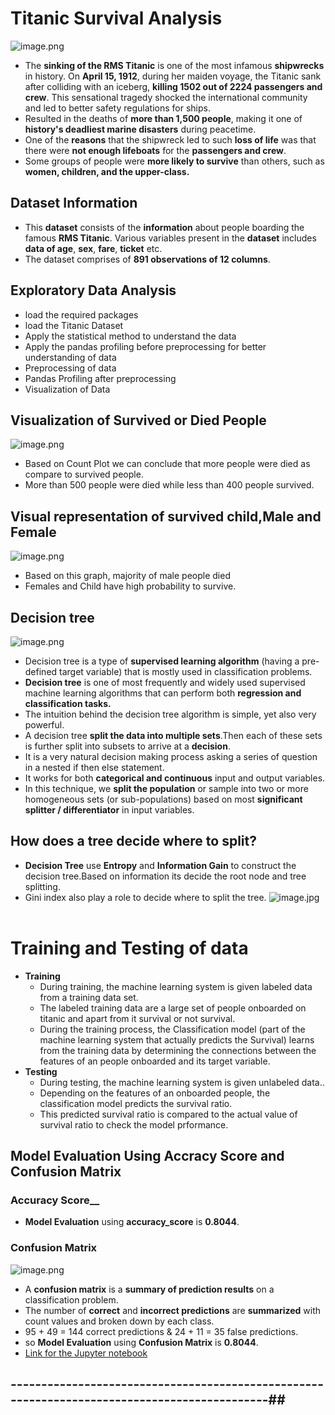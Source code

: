 # Titanic Survival Analysis
![image.png](images/titanic_banner.png)
- The __sinking of the RMS Titanic__ is one of the most infamous __shipwrecks__ in history. On __April 15, 1912__, during her maiden voyage, the Titanic sank after colliding with an iceberg, __killing 1502 out of 2224 passengers and crew__. This sensational tragedy shocked the international community and led to better safety regulations for ships.
- Resulted in the deaths of __more than 1,500 people__, making it one of __history's deadliest marine disasters__ during peacetime.
- One of the __reasons__ that the shipwreck led to such __loss of life__ was that there were __not enough lifeboats__ for the __passengers and crew__.
- Some groups of people were __more likely to survive__ than others, such as __women, children, and the upper-class.__<br>

## Dataset Information
- This __dataset__ consists of the __information__ about people boarding the famous __RMS Titanic__. Various variables present in the __dataset__ includes __data of age__, __sex__, __fare__, __ticket__ etc.
- The dataset comprises of __891 observations of 12 columns__.<br>

## Exploratory Data Analysis
- load the required packages
- load the Titanic Dataset
- Apply the statistical method to understand the data
- Apply the pandas profiling before preprocessing for better understanding of data
- Preprocessing of data
- Pandas Profiling after preprocessing
- Visualization of Data<br>

## Visualization of Survived or Died People
![image.png](images/count.png)
- Based on Count Plot we can conclude that more people were died as compare to survived people.
- More than 500 people were died while less than 400 people survived.<br>

## Visual representation of survived child,Male and Female
![image.png](images/GenderSurvived.png)
- Based on this graph, majority of male people died
- Females and Child have high probability to survive.<br>

## Decision tree
![image.png](images/decision-tree.png)
- Decision tree is a type of __supervised learning algorithm__ (having a pre-defined target variable) that is mostly used in classification problems.
- __Decision tree__ is one of most frequently and widely used supervised machine learning algorithms that can perform both __regression and classification tasks.__<br/>
- The intuition behind the decision tree algorithm is simple, yet also very powerful.<br/>
- A decision tree __split the data into multiple sets__.Then each of these sets is further split into subsets to arrive at a __decision__.<br/>
- It is a very natural decision making process asking a series of question in a nested if then else statement.
- It works for both __categorical and continuous__ input and output variables.
- In this technique, we __split the population__ or sample into two or more homogeneous sets (or sub-populations) based on most __significant splitter / differentiator__ in input variables.
## How does a tree decide where to split?
-  __Decision Tree__ use __Entropy__ and __Information Gain__ to construct the decision tree.Based on information its decide the root node and tree splitting. 
- Gini index also play a role to decide where to split the tree.
![image.jpg](images/Decision_tree.jpg)<br><br>
# Training and Testing of data
- __Training__
  - During training, the machine learning system is given labeled data from a training data set.
  - The labeled training data are a large set of people onboarded on titanic and apart from it survival or not survival.  
  - During the training process, the Classification model (part of the machine learning system that actually predicts the Survival)  learns from the training data by determining the connections between the features of an people onboarded and its target variable.<br>
- __Testing__
  - During testing, the machine learning system is given unlabeled data..
  - Depending on the features of an onboarded people, the classification model predicts the survival ratio.
  - This predicted survival ratio is compared to the actual value of survival ratio to check the model prformance.<br>
  
## Model Evaluation Using Accracy Score and Confusion Matrix
### Accuracy Score__
- __Model Evaluation__ using __accuracy_score__ is __0.8044__.<br>
### Confusion Matrix
![image.png](images/confusion.png)
- A __confusion matrix__ is a __summary of prediction results__ on a classification problem.
- The number of __correct__ and __incorrect predictions__ are __summarized__ with count values and broken down by each class.
- 95 + 49 = 144 correct predictions & 24 + 11 = 35 false predictions.
- so __Model Evaluation__ using __Confusion Matrix__ is __0.8044__.
- [Link for the Jupyter notebook](./titanic_survival_analysis/DecisionTreesTitanicDataset.ipynb)

## ---------------------------------------------------------------------------------------------##

    



   
  
  
